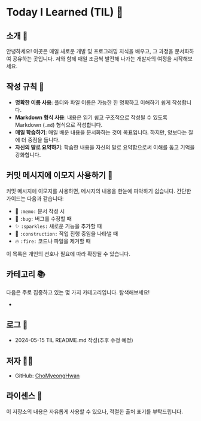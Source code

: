 # Today I Learned (TIL) 📘

## 소개 🌟
안녕하세요! 이곳은 매일 새로운 개발 및 프로그래밍 지식을 배우고, 그 과정을 문서화하여 공유하는 곳입니다. 저와 함께 매일 조금씩 발전해 나가는 개발자의 여정을 시작해보세요.

## 작성 규칙 📝
- **명확한 이름 사용**: 폴더와 파일 이름은 가능한 한 명확하고 이해하기 쉽게 작성합니다.
- **Markdown 형식 사용**: 내용은 읽기 쉽고 구조적으로 작성될 수 있도록 Markdown (`.md`) 형식으로 작성합니다.
- **매일 학습하기**: 매일 배운 내용을 문서화하는 것이 목표입니다. 하지만, 양보다는 질에 더 중점을 둡니다.
- **자신의 말로 요약하기**: 학습한 내용을 자신의 말로 요약함으로써 이해를 돕고 기억을 강화합니다.

## 커밋 메시지에 이모지 사용하기 🚀
커밋 메시지에 이모지를 사용하면, 메시지의 내용을 한눈에 파악하기 쉽습니다. 간단한 가이드는 다음과 같습니다:
- 📝 `:memo:` 문서 작성 시
- 🐛 `:bug:` 버그를 수정할 때
- ✨ `:sparkles:` 새로운 기능을 추가할 때
- 🚧 `:construction:` 작업 진행 중임을 나타낼 때
- 🔥 `:fire:` 코드나 파일을 제거할 때

이 목록은 개인의 선호나 필요에 따라 확장될 수 있습니다.

## 카테고리 📚
다음은 주로 집중하고 있는 몇 가지 카테고리입니다. 탐색해보세요!

- 

## 로그 📆
- 2024-05-15 TIL README.md 작성(추후 수정 예정)

## 저자 👨‍💻
- GitHub: [ChoMyeongHwan](https://github.com/ChoMyeongHwan)

## 라이센스 📄
이 저장소의 내용은 자유롭게 사용할 수 있으나, 적절한 출처 표기를 부탁드립니다.
